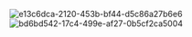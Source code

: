
![e13c6dca-2120-453b-bf44-d5c86a27b6e6](https://user-images.githubusercontent.com/60160226/177330091-79debf6f-d131-4858-a11f-0d3c5344c245.jpg)
![bd6bd542-17c4-499e-af27-0b5cf2ca5004](https://user-images.githubusercontent.com/60160226/177330638-987d5ab6-bee2-4b18-8276-8bc22400e615.jpg)


